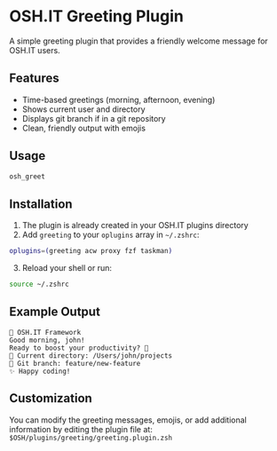 # OSH.IT Greeting Plugin

A simple greeting plugin that provides a friendly welcome message for OSH.IT users.

## Features

- Time-based greetings (morning, afternoon, evening)
- Shows current user and directory
- Displays git branch if in a git repository
- Clean, friendly output with emojis

## Usage

```bash
osh_greet
```

## Installation

1. The plugin is already created in your OSH.IT plugins directory
2. Add `greeting` to your `oplugins` array in `~/.zshrc`:

```bash
oplugins=(greeting acw proxy fzf taskman)
```

3. Reload your shell or run:
```bash
source ~/.zshrc
```

## Example Output

```
🚀 OSH.IT Framework
Good morning, john!
Ready to boost your productivity? 💪
📁 Current directory: /Users/john/projects
🌿 Git branch: feature/new-feature
✨ Happy coding!
```

## Customization

You can modify the greeting messages, emojis, or add additional information by editing the plugin file at:
`$OSH/plugins/greeting/greeting.plugin.zsh`
